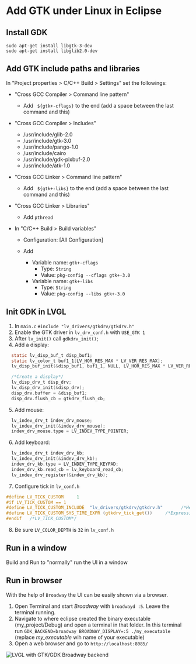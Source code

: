 # Add GTK under Linux in Eclipse

## Install GDK

```
sudo apt-get install libgtk-3-dev
sudo apt-get install libglib2.0-dev
```

## Add GTK include paths and libraries

In "Project properties > C/C++ Build > Settings" set the followings:

- "Cross GCC Compiler > Command line pattern"
  - Add ` ${gtk+-cflags}` to the end (add a space between the last command and this)
  
- "Cross GCC Compiler > Includes"
  - /usr/include/glib-2.0
  - /usr/include/gtk-3.0
  - /usr/include/pango-1.0
  - /usr/include/cairo
  - /usr/include/gdk-pixbuf-2.0
  - /usr/include/atk-1.0
		
- "Cross GCC Linker > Command line pattern"
  - Add ` ${gtk+-libs}` to the end (add a space between the last command and this)
 
 
- "Cross GCC Linker > Libraries"
  - Add `pthread`
 
 
- In "C/C++ Build > Build variables"
  - Configuration: [All Configuration]

  - Add
    - Variable name: `gtk+-cflags`
      - Type: `String`
      - Value: `pkg-config --cflags gtk+-3.0`
    - Variable name: `gtk+-libs`
      - Type: `String`
      - Value: `pkg-config --libs gtk+-3.0`


## Init GDK in LVGL

1. In `main.c` `#include "lv_drivers/gtkdrv/gtkdrv.h"`
2. Enable the GTK driver in `lv_drv_conf.h` with `USE_GTK 1`
3. After `lv_init()` call `gdkdrv_init()`; 
4. Add a display:
```c
  static lv_disp_buf_t disp_buf1;
  static lv_color_t buf1_1[LV_HOR_RES_MAX * LV_VER_RES_MAX];
  lv_disp_buf_init(&disp_buf1, buf1_1, NULL, LV_HOR_RES_MAX * LV_VER_RES_MAX);

  /*Create a display*/
  lv_disp_drv_t disp_drv;
  lv_disp_drv_init(&disp_drv);
  disp_drv.buffer = &disp_buf1;
  disp_drv.flush_cb = gtkdrv_flush_cb;
```
5. Add mouse:
```c
  lv_indev_drv_t indev_drv_mouse;
  lv_indev_drv_init(&indev_drv_mouse);
  indev_drv_mouse.type = LV_INDEV_TYPE_POINTER;
```
6. Add keyboard:
```c
  lv_indev_drv_t indev_drv_kb;
  lv_indev_drv_init(&indev_drv_kb);
  indev_drv_kb.type = LV_INDEV_TYPE_KEYPAD;
  indev_drv_kb.read_cb = lv_keyboard_read_cb;
  lv_indev_drv_register(&indev_drv_kb);
```
7. Configure tick in `lv_conf.h`
```c
#define LV_TICK_CUSTOM     1
#if LV_TICK_CUSTOM == 1
#define LV_TICK_CUSTOM_INCLUDE  "lv_drivers/gtkdrv/gtkdrv.h"       /*Header for the sys time function*/
#define LV_TICK_CUSTOM_SYS_TIME_EXPR (gtkdrv_tick_get())     /*Expression evaluating to current systime in ms*/
#endif   /*LV_TICK_CUSTOM*/
```
8. Be sure `LV_COLOR_DEPTH` is `32` in `lv_conf.h`

## Run in a window
Build and Run to "normally" run the UI in a window  

## Run in browser
With the help of `Broadway` the UI can be easily shown via a browser. 

1. Open Terminal and start *Broadway* with `broadwayd :5`. Leave the terminal running.
2. Navigate to where eclipse created the binary executable (my_project/Debug) and open a terminal in that folder. 
In this terminal run `GDK_BACKEND=broadway BROADWAY_DISPLAY=:5 ./my_executable` (replace *my_executable* wih name of your executable)
3. Open a web browser and go to `http://localhost:8085/`

![LVGL with GTK/GDK Broadway backend](https://github.com/lvgl/lv_drivers/blob/master/gtkdrv/broadway.png?raw=true)
